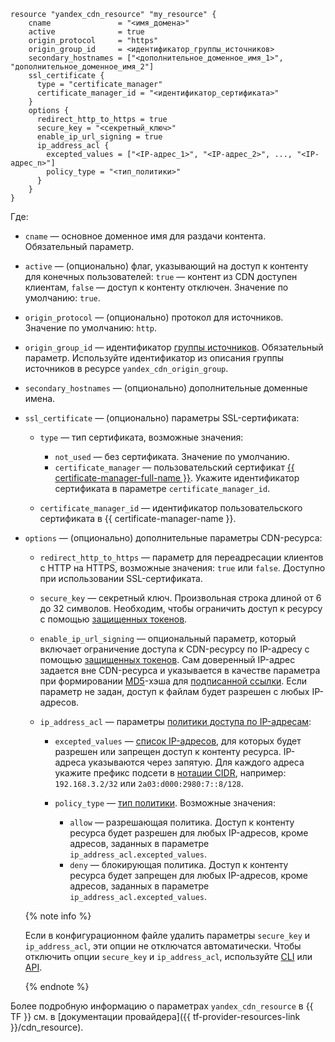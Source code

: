 ```hcl
resource "yandex_cdn_resource" "my_resource" {
    cname               = "<имя_домена>"
    active              = true
    origin_protocol     = "https"
    origin_group_id     = <идентификатор_группы_источников>
    secondary_hostnames = ["<дополнительное_доменное_имя_1>", "дополнительное_доменное_имя_2"]
    ssl_certificate {
      type = "certificate_manager"
      certificate_manager_id = "<идентификатор_сертификата>"
    }
    options {
      redirect_http_to_https = true
      secure_key = "<секретный_ключ>"
      enable_ip_url_signing = true
      ip_address_acl {
        excepted_values = ["<IP-адрес_1>", "<IP-адрес_2>", ..., "<IP-адрес_n>"]
        policy_type = "<тип_политики>"
      }
    }
}
```

Где:
* `cname` — основное доменное имя для раздачи контента. Обязательный параметр.
* `active` — (опционально) флаг, указывающий на доступ к контенту для конечных пользователей: `true` — контент из CDN доступен клиентам, `false` — доступ к контенту отключен. Значение по умолчанию: `true`.
* `origin_protocol` — (опционально) протокол для источников. Значение по умолчанию: `http`.
* `origin_group_id` — идентификатор [группы источников](../../cdn/concepts/origins.md). Обязательный параметр. Используйте идентификатор из описания группы источников в ресурсе `yandex_cdn_origin_group`.
* `secondary_hostnames` — (опционально) дополнительные доменные имена.
* `ssl_certificate` — (опционально) параметры SSL-сертификата:

    * `type` — тип сертификата, возможные значения:

        * `not_used` — без сертификата. Значение по умолчанию.
        * `certificate_manager` — пользовательский сертификат [{{ certificate-manager-full-name }}](../../certificate-manager/concepts/imported-certificate.md). Укажите идентификатор сертификата в параметре `certificate_manager_id`.

    * `certificate_manager_id` — идентификатор пользовательского сертификата в {{ certificate-manager-name }}.

* `options` — (опционально) дополнительные параметры CDN-ресурса:

    * `redirect_http_to_https` — параметр для переадресации клиентов с HTTP на HTTPS, возможные значения: `true` или `false`. Доступно при использовании SSL-сертификата.
    * `secure_key` — секретный ключ. Произвольная строка длиной от 6 до 32 символов. Необходим, чтобы ограничить доступ к ресурсу с помощью [защищенных токенов](../../cdn/concepts/secure-tokens.md).
    * `enable_ip_url_signing` — опциональный параметр, который включает ограничение доступа к CDN-ресурсу по IP-адресу с помощью [защищенных токенов](../../cdn/concepts/secure-tokens.md). Сам доверенный IP-адрес задается вне CDN-ресурса и указывается в качестве параметра при формировании [MD5](https://ru.wikipedia.org/wiki/MD5)-хэша для [подписанной ссылки](../../cdn/concepts/secure-tokens.md#protected-link). Если параметр не задан, доступ к файлам будет разрешен с любых IP-адресов.

    * `ip_address_acl` — параметры [политики доступа по IP-адресам](../../cdn/concepts/ip-address-acl.md):

        * `excepted_values` — [список IP-адресов](../../cdn/concepts/ip-address-acl.md#ip-list), для которых будет разрешен или запрещен доступ к контенту ресурса. IP-адреса указываются через запятую. Для каждого адреса укажите префикс подсети в [нотации CIDR](https://ru.wikipedia.org/wiki/Бесклассовая_адресация), например: `192.168.3.2/32` или `2a03:d000:2980:7::8/128`.
        * `policy_type` — [тип политики](../../cdn/concepts/ip-address-acl.md#policy-type). Возможные значения:

            * `allow` — разрешающая политика. Доступ к контенту ресурса будет разрешен для любых IP-адресов, кроме адресов, заданных в параметре `ip_address_acl.excepted_values`.
            * `deny` — блокирующая политика. Доступ к контенту ресурса будет запрещен для любых IP-адресов, кроме адресов, заданных в параметре `ip_address_acl.excepted_values`.

    {% note info %}

    Если в конфигурационном файле удалить параметры `secure_key` и `ip_address_acl`, эти опции не отключатся автоматически. Чтобы отключить опции `secure_key` и `ip_address_acl`, используйте [CLI](../../cli/quickstart.md) или [API](../../api-design-guide/concepts/general.md).

    {% endnote %}

Более подробную информацию о параметрах `yandex_cdn_resource` в {{ TF }} см. в [документации провайдера]({{ tf-provider-resources-link }}/cdn_resource).
